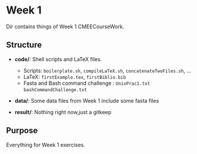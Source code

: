 # Week 1

Dir contains things of  Week 1 CMEECourseWork.

## Structure

- **code/**: Shell scripts and LaTeX files.
    - Scripts: `boilerplate.sh`, `compileLaTeX.sh`, `concatenateTwoFiles.sh`, ...
    - LaTeX: `firstExample.tex`, `firstBiblio.bib`
    - Fasta and  Bash command challenge : `UnixPrac1.txt` `bashCommandChallenge.txt`

- **data/**: Some data files from Week 1 include some fasta files

- **result/**: Nothing right now,just a gitkeep



## Purpose

Everything for Week 1 exercises.
